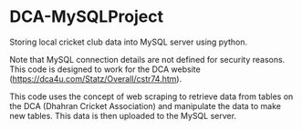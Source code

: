 # DCA-MySQLProject
Storing local cricket club data into MySQL server using python.

Note that MySQL connection details are not defined for security reasons. This code is designed to work for the DCA website (https://dca4u.com/Statz/Overall/cstr74.htm).

This code uses the concept of web scraping to retrieve data from tables on the DCA (Dhahran Cricket Association) and manipulate the data to make new tables. This data is then uploaded to the MySQL server.
